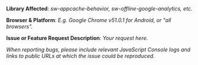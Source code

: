 **Library Affected**:
*sw-appcache-behavior, sw-offline-google-analytics, etc.*

**Browser & Platform**:
*E.g. Google Chrome v51.0.1 for Android, or "all browsers".*

**Issue or Feature Request Description**:
*Your request here.*

*When reporting bugs, please include relevant JavaScript Console logs and links to public URLs at which the issue could be reproduced.*
